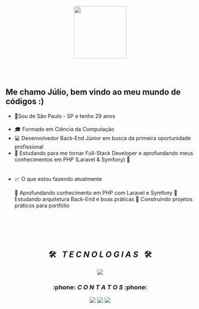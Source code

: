 <div align = "center">
  <img height = "140px" src = "https://user-images.githubusercontent.com/92947069/183311882-d6cec5b0-18e8-48cf-a551-098f295fbce5.gif" >
</div>

<br><br>

<!--<img align = "right" width = "450px"  src = "...">
<!--FIM cabeçalho HELLO WORD-->

<!--inicio descrição-->
## Me chamo Júlio, bem vindo ao meu mundo de códigos :)

<ul align="left">
<li>📍Sou de São Paulo - SP e tenho 29 anos </li>
  <br>
    <li>🎓 Formado em Ciência da Computação</li>
  <li>💻 Desenvolvedor Back-End Júnior em busca da primeira oportunidade profissional</li>
  <li>🚀 Estudando para me tornar Full-Stack Developer e aprofundando meus conhecimentos em PHP (Laravel & Symfony) 🚀</li>
  <br>
  <br>
<li>📈 O que estou fazendo atualmente
  
  🔹 Aprofundando conhecimento em PHP com Laravel e Symfony
  🔹 Estudando arquitetura Back-End e boas práticas
  🔹 Construindo projetos práticos para portfólio 
</li>
  <br>
</ul>
  <br>
<!--FIM descrição-->

<!--INICIO Tecnologias-->
<br>
<h2 align="center">🛠️&ensp; <i>T E C N O L O G I A S</i> &ensp;🛠️</h2>
<p align="center">
  <a href="https://skillicons.dev">
    <img src="https://skillicons.dev/icons?i=python,php,laravel,html,css,js,nodejs,docker,mysql" />
  </a>
</p>
<!--<br><br><br><br><br>
<div align="center">
  <img align="left" height="360px" width="330px" alt="quote"  src = "https://i.pinimg.com/originals/e3/f8/d1/e3f8d1ec363edf1f9e4372198aeeaba2.gif">
  <a href="https://github.com/leticiamlbarros">
  <img height="180em" src="https://github-readme-stats.vercel.app/api?username=leticialmbarros&show_icons=true&theme=dark&include_all_commits=true&count_private=true"/>
  <img height="180em" src="https://github-readme-stats.vercel.app/api/top-langs/?username=leticialmbarros&layout=compact&langs_count=7&theme=dark"/>
</div>
<br>-->
<!--Contatos-->
<h3 align="center">:phone: <i>C O N T A T O S</i> :phone:</h2>
<div align="center">
<a href="https://instagram.com/juliiobrown" target="_blank"><img src="https://img.shields.io/badge/-Instagram-%23E4405F?style=for-the-badge&logo=instagram&logoColor=white" target="_blank"></a>
<a href = "mailto:jc.spc2017@gmail.com"><img src="https://img.shields.io/badge/-Gmail-%23333?style=for-the-badge&logo=gmail&logoColor=white" target="_blank"></a>
<a href="https://www.linkedin.com/in/júlio-césar-dos-santos-1436a4294/" target="_blank"><img src="https://img.shields.io/badge/-LinkedIn-%230077B5?style=for-the-badge&logo=linkedin&logoColor=white" target="_blank"></a>
</div>
